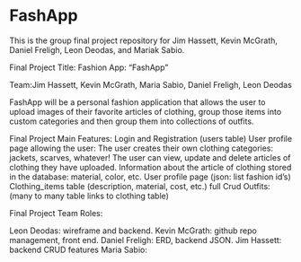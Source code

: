 # FashApp
This is the group final project repository for Jim Hassett, Kevin McGrath, Daniel Freligh, Leon Deodas, and Mariak Sabio.


Final Project Title: Fashion App: “FashApp”

Team:Jim Hassett, Kevin McGrath, Maria Sabio, Daniel Freligh, Leon Deodas

FashApp will be a personal fashion application that allows the user to upload images of their favorite articles of clothing, group those items into custom categories and then group them into collections of outfits. 

Final Project Main Features:
Login and Registration  (users table)
User profile page allowing the user:
The user creates their own clothing categories: jackets, scarves, whatever! 
The user can view, update and delete articles of clothing they have uploaded.
Information about the article of clothing stored in the database: material, color, etc.
User profile page (json: list fashion id’s)
Clothing_items table (description, material, cost, etc.) full Crud
Outfits: (many to many table links to clothing table)

Final Project Team Roles:

Leon Deodas: wireframe and backend.
Kevin McGrath: github repo management, front end.
Daniel Freligh: ERD, backend JSON.
Jim Hassett: backend CRUD features
Maria Sabio:
	
